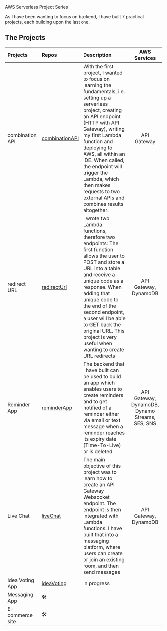 AWS Serverless Project Series

As I have been wanting to focus on backend, I have built 7 practical projects, each building upon the last one.

## The Projects

| Projects           | Repos                            | Description                                                 | AWS Services |
| :----------------- | :------------------------------- | :---------------------------------------------------------- | :--------: |
| combination API    | [combinationAPI](https://github.com/joan-gerard/combinationAPI_AWS_Serverless)| With the first project, I wanted to focus on learning the fundamentals, i.e. setting up a serverless project, creating an API endpoint (HTTP with API Gateway), writing my first Lambda function and deploying to AWS, all within an IDE. When called, the endpoint will trigger the Lambda, which then makes requests to two external APIs and combines results altogether.      | API Gateway
| redirect URL       | [redirectUrl](https://github.com/joan-gerard/redirectUrl_AWS_Serverless) | I wrote two Lambda functions, therefore two endpoints: The first function allows the user to POST and store a URL into a table and receive a unique code as a response. When adding that unique code to the end of the second endpoint, a user will be able to GET back the original URL. This project is very useful when wanting to create URL redirects | API Gateway, DynamoDB
| Reminder App       | [reminderApp](https://github.com/joan-gerard/reminderApp_AWS_Serverless)               |  The backend that I have built can be used to build an app which enables users to create reminders and to get notified of a reminder either via email or text message when a reminder reaches its expiry date (Time-To-Live) or is deleted.      | API Gateway, DynamoDB, Dynamo Streams, SES, SNS|
| Live Chat          | [liveChat](https://github.com/joan-gerard/liveChat_AWS_Serverless) | The main objective of this project was to learn how to create an API Gateway Websocket endpoint. The endpoint is then integrated with Lambda functions. I have built that into a messaging platform, where users can create or join an existing room, and then send messages | API Gateway, DynamoDB
| Idea Voting App    | [ideaVoting](https://github.com/joan-gerard/ideaVoting_AWS_Serverless)                  | in progress     |
| Messaging App      | 🛠️         |  |
| E-commerce site    | 🛠️         |                |


